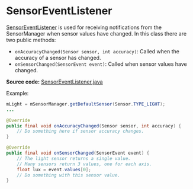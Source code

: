 # SensorEventListener

[SensorEventListener](http://developer.android.com/reference/android/hardware/SensorEventListener.html) is used for receiving notifications from the SensorManager when sensor values have changed. In this class there are two public methods:

* `onAccuracyChanged(Sensor sensor, int accuracy)`: Called when the accuracy of a sensor has changed.
* `onSensorChanged(SensorEvent event)`: Called when sensor values have changed.

**Source code:** [SensorEventListener.java](https://android.googlesource.com/platform/frameworks/base/+/master/core/java/android/hardware/SensorEventListener.java)

Example:

````java
mLight = mSensorManager.getDefaultSensor(Sensor.TYPE_LIGHT);
... 

@Override
public final void onAccuracyChanged(Sensor sensor, int accuracy) {
	// Do something here if sensor accuracy changes.
}

@Override
public final void onSensorChanged(SensorEvent event) {
	// The light sensor returns a single value.
	// Many sensors return 3 values, one for each axis.
	float lux = event.values[0];
	// Do something with this sensor value.
}
````